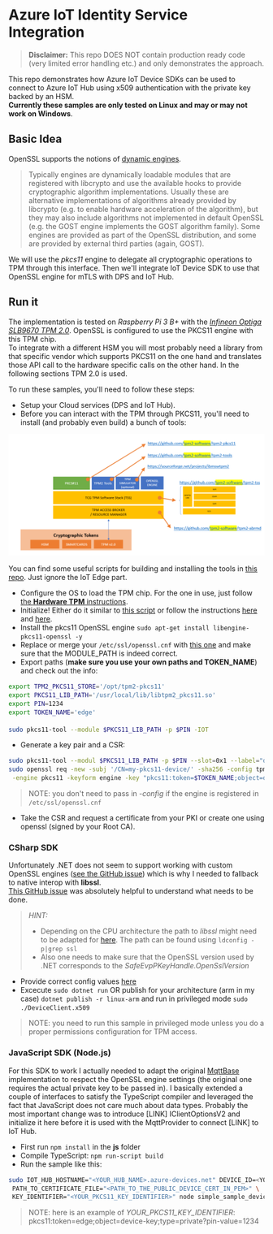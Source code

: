 # Azure IoT Identity Service Integration

> **Disclaimer:** This repo DOES NOT contain production ready code (very limited error handling etc.) and only demonstrates the approach.

This repo demonstrates how Azure IoT Device SDKs can be used to connect to Azure IoT Hub using x509 authentication with the private key backed by an HSM.  
**Currently these samples are only tested on Linux and may or may not work on Windows**.

## Basic Idea
OpenSSL supports the notions of [dynamic engines](https://www.openssl.org/docs/OpenSSLStrategicArchitecture.html).  
> Typically engines are dynamically loadable modules that are registered with libcrypto and use the available hooks to provide cryptographic algorithm implementations. Usually these are alternative implementations of algorithms already provided by libcrypto (e.g. to enable hardware acceleration of the algorithm), but they may also include algorithms not implemented in default OpenSSL (e.g. the GOST engine implements the GOST algorithm family). Some engines are provided as part of the OpenSSL distribution, and some are provided by external third parties (again, GOST).  

We will use the *pkcs11* engine to delegate all cryptographic operations to TPM through this interface. Then we'll integrate IoT Device SDK to use that OpenSSL engine for mTLS with DPS and IoT Hub.


## Run it
The implementation is tested on *Raspberry Pi 3 B+* with the [*Infineon Optiga SLB9670 TPM 2.0*](https://www.infineon.com/cms/en/product/security-smart-card-solutions/optiga-embedded-security-solutions/optiga-tpm/slb-9670vq2.0/). OpenSSL is configured to use the PKCS11 engine with this TPM chip.  
To integrate with a different HSM you will most probably need a library from that specific vendor which supports PKCS11 on the one hand and translates those API call to the hardware specific calls on the other hand. In the following sections TPM 2.0 is used.

To run these samples, you'll need to follow these steps:
- Setup your Cloud services (DPS and IoT Hub).
- Before you can interact with the TPM through PKCS11, you'll need to install (and probably even build) a bunch of tools:  

![PKCS11 TPM Tooling](./images/pkcs11tpm.PNG)

You can find some useful scripts for building and installing the tools in [this repo](https://github.com/vslepakov/iot-edge-1.2-tpm/blob/main/step-by-step.md). Just ignore the IoT Edge part.
- Configure the OS to load the TPM chip. For the one in use, just follow [the **Hardware TPM** instructions](https://github.com/vslepakov/iot-edge-1.2-tpm/blob/main/step-by-step.md#2---install-and-configure-a-sw-or-hw-tpm). 
- Initialize! Either do it similar to [this script](https://github.com/vslepakov/iot-edge-1.2-tpm/blob/main/scripts/5-pkcs11-init.sh) or follow the instructions [here](https://github.com/tpm2-software/tpm2-pkcs11/blob/master/docs/INITIALIZING.md) and [here](https://github.com/tpm2-software/tpm2-pkcs11/blob/master/docs/PKCS11_TOOL.md).
- Install the pkcs11 OpenSSL engine ```sudo apt-get install libengine-pkcs11-openssl -y```
- Replace or merge your ```/etc/ssl/openssl.cnf``` with [this one](./openssl/tpm2-pkcs11.openssl.arm.cnf) and make sure that the MODULE_PATH is indeed correct. 
- Export paths (**make sure you use your own paths and TOKEN_NAME**) and check out the info:  
```bash
export TPM2_PKCS11_STORE='/opt/tpm2-pkcs11'
export PKCS11_LIB_PATH='/usr/local/lib/libtpm2_pkcs11.so'
export PIN=1234
export TOKEN_NAME='edge'

sudo pkcs11-tool --module $PKCS11_LIB_PATH -p $PIN -IOT
```
- Generate a key pair and a CSR:  
```bash
sudo pkcs11-tool --modul $PKCS11_LIB_PATH -p $PIN --slot=0x1 --label="device-key" --keypairgen --id 0 --key-type rsa:2048
sudo openssl req -new -subj '/CN=my-pkcs11-device/' -sha256 -config tpm2-pkcs11.openssl.arm.cnf \
 -engine pkcs11 -keyform engine -key "pkcs11:token=$TOKEN_NAME;object=device-key;type=private?pin-value=$PIN" -out my-pkcs11-device.csr
```
> NOTE: you don't need to pass in *-config* if the engine is registered in ```/etc/ssl/openssl.cnf```
- Take the CSR and request a certificate from your PKI or create one using openssl (signed by your Root CA).

### CSharp SDK
Unfortunately .NET does not seem to support working with custom OpenSSL engines ([see the GitHub issue](https://github.com/dotnet/runtime/issues/37383)) which is why I needed to fallback to native interop with **libssl**.  
[This GitHub issue](https://github.com/Azure-Samples/azure-iot-samples-csharp/issues/61) was absolutely helpful to understand what needs to be done. 

> *HINT:*  
> - Depending on the CPU architecture the path to *libssl* might need to be adapted for [here](./Device.Identity.x509/NativeMethods.cs). The path can be found using ```ldconfig -p|grep ssl```  
> - Also one needs to make sure that the OpenSSL version used by .NET corresponds to the *SafeEvpPKeyHandle.OpenSslVersion*

- Provide correct config values [here](./csharp/DeviceClient.x509/config.json)
- Excecute ```sudo dotnet run``` OR publish for your architecture (arm in my case) ```dotnet publish -r linux-arm``` and run in privileged mode ```sudo ./DeviceClient.x509```
> NOTE: you need to run this sample in privileged mode unless you do a proper permissions configuration for TPM access.  

### JavaScript SDK (Node.js)
For this SDK to work I actually needed to adapt the original [MqttBase](https://github.com/Azure/azure-iot-sdk-node/blob/be828276c3731ba5e0e944b144830fb7a126eccd/common/transport/mqtt/src/mqtt_base.ts) implementation to respect the OpenSSL engine settings (the original one requires the actual private key to be passed in). I basically extended a couple of interfaces to satisfy the TypeScript compiler and leveraged the fact that JavaScript does not care much about data types. Probably the most important change was to introduce [LINK] IClientOptionsV2 and initialize it here before it is used with the MqttProvider to connect [LINK] to IoT Hub.

- First run ```npm install``` in the **js** folder
- Compile TypeScript: ```npm run-script build```
- Run the sample like this:
```bash
sudo IOT_HUB_HOSTNAME="<YOUR_HUB_NAME>.azure-devices.net" DEVICE_ID=<YOUR_DEVICE_ID> \
 PATH_TO_CERTIFICATE_FILE="<PATH_TO_THE_PUBLIC_DEVICE_CERT_IN_PEM>" \
 KEY_IDENTIFIER="<YOUR_PKCS11_KEY_IDENTIFIER>" node simple_sample_device_x509.js
```

> NOTE: here is an example of *YOUR_PKCS11_KEY_IDENTIFIER*: pkcs11:token=edge;object=device-key;type=private?pin-value=1234